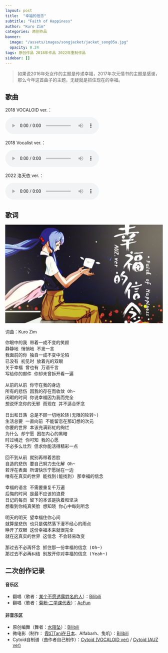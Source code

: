 ```yaml
---
layout: post
title:  "幸福的信念"
subtitle: "Faith of Happiness"
author: "Kuro Zim"
categories: 原创作品
banner: 
  image: "/assets/images/songjacket/jacket_song05a.jpg"
  opacity: 0.24
tags: 原创作品 2018年作品 2022年重制作品
sidebar: []
---
```


> 如果说2016年处女作的主题是传递幸福，2017年次元情书的主题是感谢，那么今年这首曲子的主题，无疑就是抓住现在的幸福。

## 歌曲

2018 VOCALOID ver.：

<audio controls><source src="/assets/audio/song05v18sd.mp3" type="audio/mp3"></audio>

2018 Vocalist ver.：

<audio controls><source src="/assets/audio/song05v18auz.mp3" type="audio/mp3"></audio>

2022 洛天依 ver.：

<audio controls><source src="/assets/audio/song05v22.mp3" type="audio/mp3"></audio>

## 歌词

![这是图片](/assets/images/songjacket/jacket_song05b.jpg)

词曲：Kuro Zim

<pre>
你眼中的我 带着一成不变的笑颜
静静地 悄悄地 不发一言
我面前的你 独自一成不变中沦陷
已没有 初见时 放着光的双眼
关于幸福 曾也有 万语千言
写给你的邮件 你却未曾拆开看一遍

从前的从前 你守在我的身边
所有的悲伤 因我的存在而收敛 Oh~
闲暇的时间 你说幸福因为我而完全
想说怀念你的无邪 而现在 并不适合怀念

日出和日落 总是不顾一切地轮转(无限的轮转~)
生活总要 一直向前 不能留恋在那幻想的次元
你要的世界 本该充满彩虹的绚烂
为什么 却宁愿 困在内心的黑暗
时过境迁 你可知 我的心愿
不必多么壮烈 但求你能活得精彩一点

回不到从前 就别再带着苦脸
自造的悲伤 要自己努力去化解 Oh~
若浮在表面 所谓快乐宁愿抛在一边
唯有在真实的世界 能找到(能找到) 那幸福的信念

幸福的语言 不需要重复千万遍
后悔的时间 是最不应该的浪费
日记的每页 留下的本该是执着和坚决
想看到你纯真笑脸 想知晓 你心中每刻所念

明天的明天 望幸福住你心间
就算是悲伤 也只是偶然落下漫不经心的雨点
睁开了双眼 这份幸福本来就很完全
就在这真实的世界 这信念 不会轻易改变

那过去不必再怀念 抓住那一份幸福的信念 (Oh~)
那过去不必再纠结 别放开你对幸福的信念 (Yeah~)
</pre>

## 二次创作记录

#### 音乐区

* 翻唱（歌者：[某个不愿透露姓名的人](https://www.acfun.cn/u/684188)）：[Bilibili](https://www.bilibili.com/video/BV12t411D7nM)
* 翻唱（歌者：[菊粉·二学课代表](https://www.acfun.cn/u/684188)）：[AcFun](https://www.acfun.cn/v/ac44617401)

#### 非音乐区

* 原创编舞（舞者：[水陌坠](https://space.bilibili.com/1502603)）：[Bilibili](https://www.bilibili.com/video/BV19p411d7df)
* 微电影（制作： [霞幻Tani在日本](https://space.bilibili.com/16510497)、Alfabarh、兔叽）：[Bilibili](https://www.bilibili.com/video/BV1kx41197xf)
* Cytoid自制谱（曲作者自己制作）：[Cytoid (VOCALOID ver)](https://cytoid.io/levels/faithofhappiness) / [Cytoid (AUZ ver)](https://cytoid.io/levels/foh.vocalistfull)
